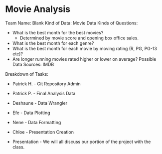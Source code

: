 # Movie Analysis

Team Name: Blank
Kind of Data: Movie Data
Kinds of Questions:
  * What is the best month for the best movies?
    * Determined by movie score and opening box office sales.
  * What is the best month for each genre?
  * What is the best month for each movie by moving rating (R, PG, PG-13 etc)?
  * Are longer running movies rated higher or lower on average?
Possible Data Sources: IMDB

Breakdown of Tasks:
  * Patrick H. - Git Repository Admin
  * Patrick P. - Final Analysis Data
  * Deshaune - Data Wrangler
  * Efe - Data Plotting
  * Nene - Data Formatting
  * Chloe - Presentation Creation
  
  * Presentation - We will all discuss our portion of the project with the class.
